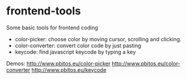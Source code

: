 # frontend-tools
Some basic tools for frontend coding

* color-picker: choose color by moving cursor, scrolling and clicking.
* color-converter: convert color code by just pasting
* keycode: find javascript keycode by typing a key

Demos:
http://www.pbitos.eu/color-picker
http://www.pbitos.eu/color-converter
http://www.pbitos.eu/keycode
